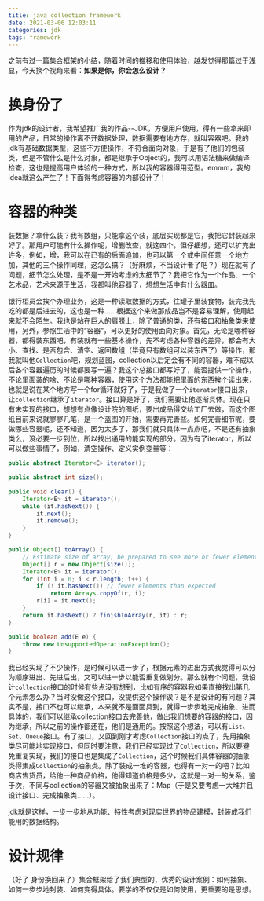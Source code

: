 ```yaml
---
title: java collection framework
date: 2021-03-06 12:03:11
categories: jdk
tags: framework
---
```


之前有过一篇集合框架的小结，随着时间的推移和使用体验，越发觉得那篇过于浅显，今天换个视角来看：**如果是你，你会怎么设计？**

<!-- more-->

<!-- toc -->

# 换身份了

​		作为jdk的设计者，我希望推广我的作品--JDK，方便用户使用，得有一些拿来即用的产品，日常的操作离不开数据处理，数据需要有地方存，就叫容器吧。我的jdk有基础数据类型，这些不方便操作，不符合面向对象，于是有了他们的包装类，但是不管什么是什么对象，都是继承于Object的，我可以用语法糖来做编译检查，这也是提高用户体验的一种方式，所以我的容器得用范型。emmm，我的idea就这么产生了！下面得考虑容器的内部设计了！

# 容器的种类

​		装数据？拿什么装？我有数组，只能拿这个装，底层实现都是它，我把它封装起来好了。那用户可能有什么操作呢，增删改查，就这四个，但仔细想，还可以扩充出许多，例如，增，我可以在已有的后面追加，也可以第一个或中间任意一个地方加，其他的三个操作同理，这怎么搞？（好麻烦，不当设计者了吧？）现在就有了问题，细节怎么处理，是不是一开始考虑的太细节了？我把它作为一个作品、一个艺术品，艺术来源于生活，我都叫他容器了，想想生活中有什么器皿。

​		银行柜员会挨个办理业务，这是一种读取数据的方式，往罐子里装食物，装完我先吃的都是后进去的，这也是一种……根据这个来做那成品岂不是容易理解，使用起来就不会陌生。我也是站在巨人的肩膀上，除了普通的类，还有接口和抽象类来使用，另外，参照生活中的“容器”，可以更好的使用面向对象。首先，无论是哪种容器，都得装东西吧，有装就有一些基本操作，先不考虑各种容器的差异，都会有大小、查找、是否包含、清空、返回数组（毕竟只有数组可以装东西了）等操作，那我就叫他`Collection`吧，规划蓝图，collection以后定会有不同的容器，难不成以后各个容器遍历的时候都要写一遍？我这个总接口都写好了，能否提供一个操作，不论里面装的啥、不论是哪种容器，使用这个方法都能把里面的东西挨个读出来，也就是说在某个地方写一个for循环就好了，于是我做了一个`iterator`接口出来，让`collection`继承了`iterator`。接口算是好了，我们需要让他逐渐具体。现在只有未实现的接口，想想有点像设计院的图纸，要出成品得交给工厂去做，而这个图纸目前来说就寥寥几笔，是一个蓝图的开始，需要再完善些。如何完善细节呢，要做哪些容器呢，还不知道，因为太多了，那我们就只具体一点点吧，不是还有抽象类么，没必要一步到位，所以找出通用的能实现的部分。因为有了iterator，所以可以做些事情了，例如，清空操作、定义实例变量等：

```java
public abstract Iterator<E> iterator();

public abstract int size();

public void clear() {
    Iterator<E> it = iterator();
    while (it.hasNext()) {
        it.next();
        it.remove();
    }
}

public Object[] toArray() {
    // Estimate size of array; be prepared to see more or fewer elements
    Object[] r = new Object[size()];
    Iterator<E> it = iterator();
    for (int i = 0; i < r.length; i++) {
        if (! it.hasNext()) // fewer elements than expected
            return Arrays.copyOf(r, i);
        r[i] = it.next();
    }
    return it.hasNext() ? finishToArray(r, it) : r;
}

public boolean add(E e) {
    throw new UnsupportedOperationException();
}
```

我已经实现了不少操作，是时候可以进一步了，根据元素的进出方式我觉得可以分为顺序进出、先进后出，又可以进一步以能否重复做划分。那么就有个问题，我设计`collection`接口的时候有些点没有想到，比如有序的容器我如果直接找出第几个元素怎么办？当时没做这个接口，没提供这个操作诶？是不是设计的有问题？其实不是，接口不也可以继承，本来就不是面面具到，就得一步步地完成抽象、进而具体的，我们可以继承collection接口去完善他，做出我们想要的容器的接口，因为继承，所以之前的操作都还在，他们是通用的。按照这个想法，可以有`List`、`Set`、`Queue`接口。有了接口，又回到刚才考虑`Collection`接口的点了，先用抽象类尽可能地实现接口，但同时要注意，我们已经实现过了`Collection`，所以要避免重复实现，我们的接口也是集成了`Collection`，这个时候我们具体容器的抽象类得集成`Collection`的抽象类。除了装成一堆的容器，也得有一对一的吧？比如商店售货员，给他一种商品价格，他得知道价格是多少，这就是一对一的关系，鉴于次，不同与collection的容器又被抽象出来了：Map（于是又要考虑一大堆并且设计接口、完成抽象类……）。

jdk就是这样，一步一步地从功能、特性考虑对现实世界的物品建模，封装成我们能用的数据结构。

# 设计规律

（好了 身份换回来了）集合框架给了我们典型的、优秀的设计案例：如何抽象、如何一步步地封装、如何变得具体。要学的不仅仅是如何使用，更重要的是思想。

